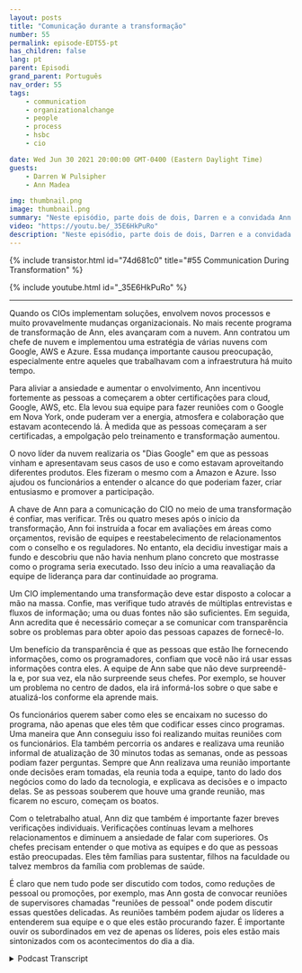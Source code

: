 ```yaml
---
layout: posts
title: "Comunicação durante a transformação"
number: 55
permalink: episode-EDT55-pt
has_children: false
lang: pt
parent: Episodi
grand_parent: Português
nav_order: 55
tags:
    - communication
    - organizationalchange
    - people
    - process
    - hsbc
    - cio

date: Wed Jun 30 2021 20:00:00 GMT-0400 (Eastern Daylight Time)
guests:
    - Darren W Pulsipher
    - Ann Madea

img: thumbnail.png
image: thumbnail.png
summary: "Neste episódio, parte dois de dois, Darren e a convidada Ann Madea, ex-CIO do HSBC, falam sobre comunicação durante a transformação organizacional. Quando os CIOs implantam soluções, eles envolvem novos processos e, muito provavelmente, mudanças organizacionais. No programa de transformação mais recente de Ann, eles avançaram com a nuvem. Ann contratou um líder de nuvem e implementou uma estratégia de nuvem múltipla com Google, AWS e Azure. Essa grande mudança causou preocupação, especialmente entre aqueles que trabalhavam com a infraestrutura há muito tempo."
video: "https://youtu.be/_35E6HkPuRo"
description: "Neste episódio, parte dois de dois, Darren e a convidada Ann Madea, ex-CIO do HSBC, falam sobre comunicação durante a transformação organizacional. Quando os CIOs implantam soluções, eles envolvem novos processos e, muito provavelmente, mudanças organizacionais. No programa de transformação mais recente de Ann, eles avançaram com a nuvem. Ann contratou um líder de nuvem e implementou uma estratégia de nuvem múltipla com Google, AWS e Azure. Essa grande mudança causou preocupação, especialmente entre aqueles que trabalhavam com a infraestrutura há muito tempo."
---
```


<div>
{% include transistor.html id="74d681c0" title="#55 Communication During Transformation" %}

{% include youtube.html id="_35E6HkPuRo" %}
</div>

---

Quando os CIOs implementam soluções, envolvem novos processos e muito provavelmente mudanças organizacionais. No mais recente programa de transformação de Ann, eles avançaram com a nuvem. Ann contratou um chefe de nuvem e implementou uma estratégia de várias nuvens com Google, AWS e Azure. Essa mudança importante causou preocupação, especialmente entre aqueles que trabalhavam com a infraestrutura há muito tempo.

Para aliviar a ansiedade e aumentar o envolvimento, Ann incentivou fortemente as pessoas a começarem a obter certificações para cloud, Google, AWS, etc. Ela levou sua equipe para fazer reuniões com o Google em Nova York, onde puderam ver a energia, atmosfera e colaboração que estavam acontecendo lá. À medida que as pessoas começaram a ser certificadas, a empolgação pelo treinamento e transformação aumentou.

O novo líder da nuvem realizaria os "Dias Google" em que as pessoas vinham e apresentavam seus casos de uso e como estavam aproveitando diferentes produtos. Eles fizeram o mesmo com a Amazon e Azure. Isso ajudou os funcionários a entender o alcance do que poderiam fazer, criar entusiasmo e promover a participação.

A chave de Ann para a comunicação do CIO no meio de uma transformação é confiar, mas verificar. Três ou quatro meses após o início da transformação, Ann foi instruída a focar em avaliações em áreas como orçamentos, revisão de equipes e reestabelecimento de relacionamentos com o conselho e os reguladores. No entanto, ela decidiu investigar mais a fundo e descobriu que não havia nenhum plano concreto que mostrasse como o programa seria executado. Isso deu início a uma reavaliação da equipe de liderança para dar continuidade ao programa.

Um CIO implementando uma transformação deve estar disposto a colocar a mão na massa. Confie, mas verifique tudo através de múltiplas entrevistas e fluxos de informação; uma ou duas fontes não são suficientes. Em seguida, Ann acredita que é necessário começar a se comunicar com transparência sobre os problemas para obter apoio das pessoas capazes de fornecê-lo.

Um benefício da transparência é que as pessoas que estão lhe fornecendo informações, como os programadores, confiam que você não irá usar essas informações contra eles. A equipe de Ann sabe que não deve surpreendê-la e, por sua vez, ela não surpreende seus chefes. Por exemplo, se houver um problema no centro de dados, ela irá informá-los sobre o que sabe e atualizá-los conforme ela aprende mais.

Os funcionários querem saber como eles se encaixam no sucesso do programa, não apenas que eles têm que codificar esses cinco programas. Uma maneira que Ann conseguiu isso foi realizando muitas reuniões com os funcionários. Ela também percorria os andares e realizava uma reunião informal de atualização de 30 minutos todas as semanas, onde as pessoas podiam fazer perguntas. Sempre que Ann realizava uma reunião importante onde decisões eram tomadas, ela reunia toda a equipe, tanto do lado dos negócios como do lado da tecnologia, e explicava as decisões e o impacto delas. Se as pessoas souberem que houve uma grande reunião, mas ficarem no escuro, começam os boatos.

Com o teletrabalho atual, Ann diz que também é importante fazer breves verificações individuais. Verificações contínuas levam a melhores relacionamentos e diminuem a ansiedade de falar com superiores. Os chefes precisam entender o que motiva as equipes e do que as pessoas estão preocupadas. Eles têm famílias para sustentar, filhos na faculdade ou talvez membros da família com problemas de saúde.

É claro que nem tudo pode ser discutido com todos, como reduções de pessoal ou promoções, por exemplo, mas Ann gosta de convocar reuniões de supervisores chamadas "reuniões de pessoal" onde podem discutir essas questões delicadas. As reuniões também podem ajudar os líderes a entenderem sua equipe e o que eles estão procurando fazer. É importante ouvir os subordinados em vez de apenas os líderes, pois eles estão mais sintonizados com os acontecimentos do dia a dia.



<details>
<summary> Podcast Transcript </summary>

<p></p>

</details>
